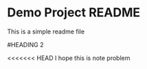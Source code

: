 # Demo Project README

This is a simple readme file

#HEADING 2

<<<<<<< HEAD
I hope this is note problem
